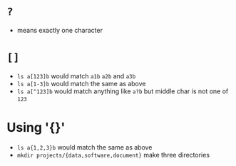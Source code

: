 # `?`
* means exactly one character

# `[]`
* `ls a[123]b` would match `a1b` `a2b` and `a3b`
* `ls a[1-3]b` would match the same as above
* `ls a[^123]b` would match anything like `a?b` but middle char is not one of `123`

# Using '{}'
- `ls a{1,2,3}b` would match the same as above
- `mkdir projects/{data,software,document}` make three directories
